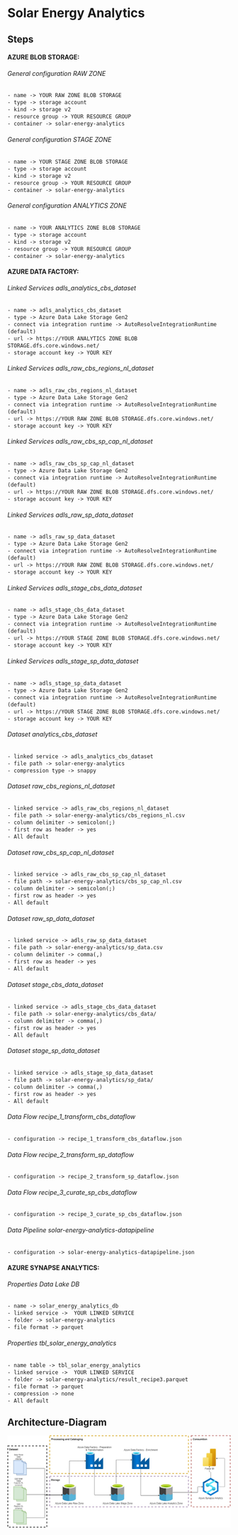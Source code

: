 # Solar Energy Analytics
## Steps

#### AZURE BLOB STORAGE:
###### General configuration RAW ZONE
    - name -> YOUR RAW ZONE BLOB STORAGE
    - type -> storage account
    - kind -> storage v2
    - resource group -> YOUR RESOURCE GROUP
    - container -> solar-energy-analytics

###### General configuration STAGE ZONE
    - name -> YOUR STAGE ZONE BLOB STORAGE
    - type -> storage account
    - kind -> storage v2
    - resource group -> YOUR RESOURCE GROUP
    - container -> solar-energy-analytics

###### General configuration ANALYTICS ZONE
    - name -> YOUR ANALYTICS ZONE BLOB STORAGE
    - type -> storage account
    - kind -> storage v2
    - resource group -> YOUR RESOURCE GROUP
    - container -> solar-energy-analytics


#### AZURE DATA FACTORY:
###### Linked Services adls_analytics_cbs_dataset
    - name -> adls_analytics_cbs_dataset
    - type -> Azure Data Lake Storage Gen2
    - connect via integration runtime -> AutoResolveIntegrationRuntime (default)
    - url -> https://YOUR ANALYTICS ZONE BLOB STORAGE.dfs.core.windows.net/
    - storage account key -> YOUR KEY

###### Linked Services adls_raw_cbs_regions_nl_dataset
    - name -> adls_raw_cbs_regions_nl_dataset
    - type -> Azure Data Lake Storage Gen2
    - connect via integration runtime -> AutoResolveIntegrationRuntime (default)
    - url -> https://YOUR RAW ZONE BLOB STORAGE.dfs.core.windows.net/
    - storage account key -> YOUR KEY

###### Linked Services adls_raw_cbs_sp_cap_nl_dataset
    - name -> adls_raw_cbs_sp_cap_nl_dataset
    - type -> Azure Data Lake Storage Gen2
    - connect via integration runtime -> AutoResolveIntegrationRuntime (default)
    - url -> https://YOUR RAW ZONE BLOB STORAGE.dfs.core.windows.net/
    - storage account key -> YOUR KEY

###### Linked Services adls_raw_sp_data_dataset
    - name -> adls_raw_sp_data_dataset
    - type -> Azure Data Lake Storage Gen2
    - connect via integration runtime -> AutoResolveIntegrationRuntime (default)
    - url -> https://YOUR RAW ZONE BLOB STORAGE.dfs.core.windows.net/
    - storage account key -> YOUR KEY

###### Linked Services adls_stage_cbs_data_dataset
    - name -> adls_stage_cbs_data_dataset
    - type -> Azure Data Lake Storage Gen2
    - connect via integration runtime -> AutoResolveIntegrationRuntime (default)
    - url -> https://YOUR STAGE ZONE BLOB STORAGE.dfs.core.windows.net/
    - storage account key -> YOUR KEY

###### Linked Services adls_stage_sp_data_dataset
    - name -> adls_stage_sp_data_dataset
    - type -> Azure Data Lake Storage Gen2
    - connect via integration runtime -> AutoResolveIntegrationRuntime (default)
    - url -> https://YOUR STAGE ZONE BLOB STORAGE.dfs.core.windows.net/
    - storage account key -> YOUR KEY

###### Dataset analytics_cbs_dataset
    - linked service -> adls_analytics_cbs_dataset
    - file path -> solar-energy-analytics
    - compression type -> snappy

###### Dataset raw_cbs_regions_nl_dataset
    - linked service -> adls_raw_cbs_regions_nl_dataset
    - file path -> solar-energy-analytics/cbs_regions_nl.csv
    - column delimiter -> semicolon(;)
    - first row as header -> yes
    - All default

###### Dataset raw_cbs_sp_cap_nl_dataset
    - linked service -> adls_raw_cbs_sp_cap_nl_dataset
    - file path -> solar-energy-analytics/cbs_sp_cap_nl.csv
    - column delimiter -> semicolon(;)
    - first row as header -> yes
    - All default

###### Dataset raw_sp_data_dataset
    - linked service -> adls_raw_sp_data_dataset
    - file path -> solar-energy-analytics/sp_data.csv
    - column delimiter -> comma(,)
    - first row as header -> yes
    - All default

###### Dataset stage_cbs_data_dataset
    - linked service -> adls_stage_cbs_data_dataset
    - file path -> solar-energy-analytics/cbs_data/
    - column delimiter -> comma(,)
    - first row as header -> yes
    - All default

###### Dataset stage_sp_data_dataset
    - linked service -> adls_stage_sp_data_dataset
    - file path -> solar-energy-analytics/sp_data/
    - column delimiter -> comma(,)
    - first row as header -> yes
    - All default

###### Data Flow recipe_1_transform_cbs_dataflow
    - configuration -> recipe_1_transform_cbs_dataflow.json

###### Data Flow recipe_2_transform_sp_dataflow
    - configuration -> recipe_2_transform_sp_dataflow.json

###### Data Flow recipe_3_curate_sp_cbs_dataflow
    - configuration -> recipe_3_curate_sp_cbs_dataflow.json

###### Data Pipeline solar-energy-analytics-datapipeline
    - configuration -> solar-energy-analytics-datapipeline.json


#### AZURE SYNAPSE ANALYTICS:
###### Properties Data Lake DB
    - name -> solar_energy_analytics_db 
    - linked service ->  YOUR LINKED SERVICE
    - folder -> solar-energy-analytics
    - file format -> parquet

###### Properties tbl_solar_energy_analytics
    - name table -> tbl_solar_energy_analytics
    - linked service ->  YOUR LINKED SERVICE
    - folder -> solar-energy-analytics/result_recipe3.parquet
    - file format -> parquet
    - compression -> none
    - All default

## Architecture-Diagram
![Architecture-Diagram](DE_Solar_Energy_Analytics-AZURE.jpg)